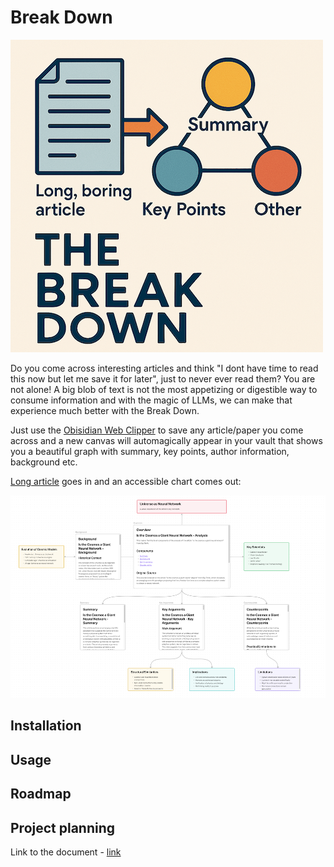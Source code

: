 # Break Down

![alt text](assets/intro_illustration.png)

Do you come across interesting articles and think "I dont have time to read this now but let me save it for later", just to never ever read them? You are not alone! A big blob of text is not the most appetizing or digestible way to consume information and with the magic of LLMs,  we can make that experience much better with the Break Down.

Just use the [Obisidian Web Clipper](https://obsidian.md/clipper) to save any article/paper you come across and a new canvas will automagically appear in your vault that shows you a beautiful graph with summary, key points, author information, background etc.

[Long article](https://bigthink.com/hard-science/the-universe-may-be-a-giant-neural-network-heres-why/) goes in and an accessible chart comes out:

![PLACEHOLDER](assets/break_down_chart_PLACEHOLDER.png)

## Installation

## Usage

## Roadmap

## Project planning

Link to the document - [link](https://docs.google.com/document/d/1oWGUL3sdZ1EguwfSIu6f4EkGNvAQtOB-9UYtAwlqiRI/edit?usp=sharing)
